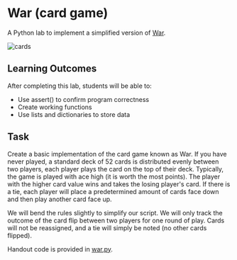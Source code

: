 War (card game)
===============

A Python lab to implement a simplified version of [War](https://en.wikipedia.org/wiki/War_(card_game)).

![cards](https://upload.wikimedia.org/wikipedia/commons/thumb/5/58/AcetoFive.JPG/320px-AcetoFive.JPG)

Learning Outcomes
-----------------

After completing this lab, students will be able to:

- Use assert() to confirm program correctness
- Create working functions
- Use lists and dictionaries to store data

Task
----

Create a basic implementation of the card game known as War. If you have never played, a standard deck of 52 cards is distributed evenly between two players, each player plays the card on the top of their deck. Typically, the game is played with ace high (it is worth the most points). The player with the higher card value wins and takes the losing player's card. If there is a tie, each player will place a predetermined amount of cards face down and then play another card face up.

We will bend the rules slightly to simplify our script. We will only track the outcome of the card flip between two players for one round of play. Cards will not be reassigned, and a tie will simply be noted (no other cards flipped).

Handout code is provided in [war.py](war.py).
